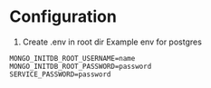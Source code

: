# Configuration
1.  Create .env in root dir
Example env for postgres
```env
MONGO_INITDB_ROOT_USERNAME=name
MONGO_INITDB_ROOT_PASSWORD=password
SERVICE_PASSWORD=password
```